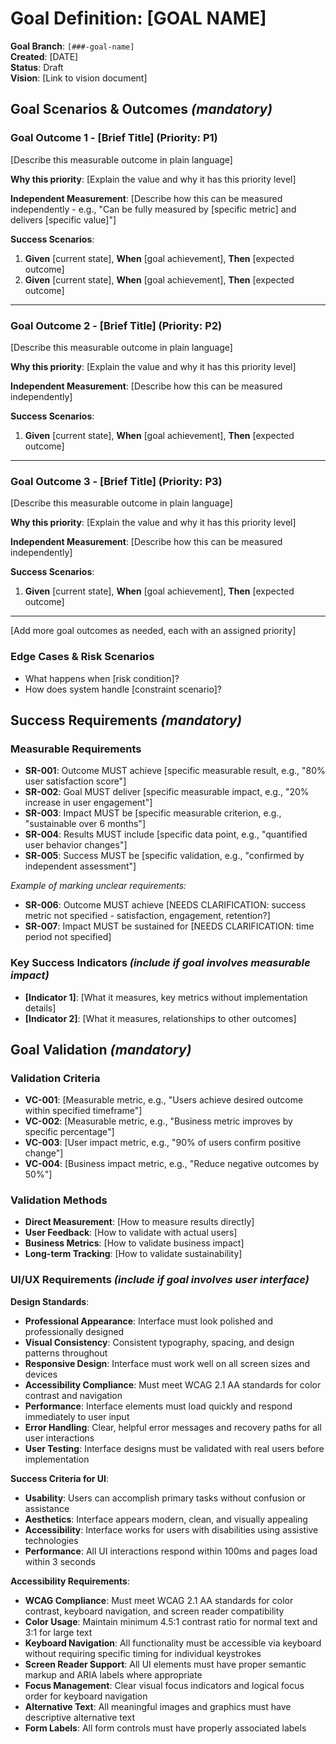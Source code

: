 # Goal Definition: [GOAL NAME]

**Goal Branch**: `[###-goal-name]`  
**Created**: [DATE]  
**Status**: Draft  
**Vision**: [Link to vision document]

## Goal Scenarios & Outcomes *(mandatory)*

<!--
  IMPORTANT: Goal outcomes should be PRIORITIZED as measurable results ordered by importance.
  Each goal outcome must be INDEPENDENTLY MEASURABLE - meaning if you achieve just ONE of them,
  you should still have a viable outcome that delivers value.
  
  Assign priorities (P1, P2, P3, etc.) to each outcome, where P1 is the most critical.
  Think of each outcome as a standalone measurable result that can be:
  - Planned independently
  - Measured independently
  - Validated independently
  - Demonstrated to stakeholders independently
-->

### Goal Outcome 1 - [Brief Title] (Priority: P1)

[Describe this measurable outcome in plain language]

**Why this priority**: [Explain the value and why it has this priority level]

**Independent Measurement**: [Describe how this can be measured independently - e.g., "Can be fully measured by [specific metric] and delivers [specific value]"]

**Success Scenarios**:

1. **Given** [current state], **When** [goal achievement], **Then** [expected outcome]
2. **Given** [current state], **When** [goal achievement], **Then** [expected outcome]

---

### Goal Outcome 2 - [Brief Title] (Priority: P2)

[Describe this measurable outcome in plain language]

**Why this priority**: [Explain the value and why it has this priority level]

**Independent Measurement**: [Describe how this can be measured independently]

**Success Scenarios**:

1. **Given** [current state], **When** [goal achievement], **Then** [expected outcome]

---

### Goal Outcome 3 - [Brief Title] (Priority: P3)

[Describe this measurable outcome in plain language]

**Why this priority**: [Explain the value and why it has this priority level]

**Independent Measurement**: [Describe how this can be measured independently]

**Success Scenarios**:

1. **Given** [current state], **When** [goal achievement], **Then** [expected outcome]

---

[Add more goal outcomes as needed, each with an assigned priority]

### Edge Cases & Risk Scenarios

<!--
  ACTION REQUIRED: The content in this section represents placeholders.
  Fill them out with the right edge cases.
-->

- What happens when [risk condition]?
- How does system handle [constraint scenario]?

## Success Requirements *(mandatory)*

<!--
  ACTION REQUIRED: The content in this section represents placeholders.
  Fill them out with the right success requirements.
-->

### Measurable Requirements

- **SR-001**: Outcome MUST achieve [specific measurable result, e.g., "80% user satisfaction score"]
- **SR-002**: Goal MUST deliver [specific measurable impact, e.g., "20% increase in user engagement"]  
- **SR-003**: Impact MUST be [specific measurable criterion, e.g., "sustainable over 6 months"]
- **SR-004**: Results MUST include [specific data point, e.g., "quantified user behavior changes"]
- **SR-005**: Success MUST be [specific validation, e.g., "confirmed by independent assessment"]

*Example of marking unclear requirements:*

- **SR-006**: Outcome MUST achieve [NEEDS CLARIFICATION: success metric not specified - satisfaction, engagement, retention?]
- **SR-007**: Impact MUST be sustained for [NEEDS CLARIFICATION: time period not specified]

### Key Success Indicators *(include if goal involves measurable impact)*

- **[Indicator 1]**: [What it measures, key metrics without implementation details]
- **[Indicator 2]**: [What it measures, relationships to other outcomes]

## Goal Validation *(mandatory)*

<!--
  ACTION REQUIRED: Define measurable validation approaches.
  These must be outcome-focused and measurable.
-->

### Validation Criteria

- **VC-001**: [Measurable metric, e.g., "Users achieve desired outcome within specified timeframe"]
- **VC-002**: [Measurable metric, e.g., "Business metric improves by specific percentage"]
- **VC-003**: [User impact metric, e.g., "90% of users confirm positive change"]
- **VC-004**: [Business impact metric, e.g., "Reduce negative outcomes by 50%"]

### Validation Methods

- **Direct Measurement**: [How to measure results directly]
- **User Feedback**: [How to validate with actual users]
- **Business Metrics**: [How to validate business impact]
- **Long-term Tracking**: [How to validate sustainability]

### UI/UX Requirements *(include if goal involves user interface)*

**Design Standards**:
- **Professional Appearance**: Interface must look polished and professionally designed
- **Visual Consistency**: Consistent typography, spacing, and design patterns throughout
- **Responsive Design**: Interface must work well on all screen sizes and devices
- **Accessibility Compliance**: Must meet WCAG 2.1 AA standards for color contrast and navigation
- **Performance**: Interface elements must load quickly and respond immediately to user input
- **Error Handling**: Clear, helpful error messages and recovery paths for all user interactions
- **User Testing**: Interface designs must be validated with real users before implementation

**Success Criteria for UI**:
- **Usability**: Users can accomplish primary tasks without confusion or assistance
- **Aesthetics**: Interface appears modern, clean, and visually appealing
- **Accessibility**: Interface works for users with disabilities using assistive technologies
- **Performance**: All UI interactions respond within 100ms and pages load within 3 seconds

**Accessibility Requirements**:
- **WCAG Compliance**: Must meet WCAG 2.1 AA standards for color contrast, keyboard navigation, and screen reader compatibility
- **Color Usage**: Maintain minimum 4.5:1 contrast ratio for normal text and 3:1 for large text
- **Keyboard Navigation**: All functionality must be accessible via keyboard without requiring specific timing for individual keystrokes
- **Screen Reader Support**: All UI elements must have proper semantic markup and ARIA labels where appropriate
- **Focus Management**: Clear visual focus indicators and logical focus order for keyboard navigation
- **Alternative Text**: All meaningful images and graphics must have descriptive alternative text
- **Form Labels**: All form controls must have properly associated labels